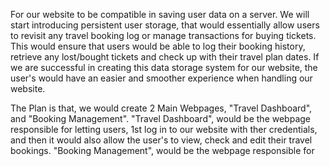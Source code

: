 For our website to be compatible in saving user data on a server. We will
start introducing persistent user storage, that would essentially allow users
to revisit any travel booking log or manage transactions for buying tickets. 
This would ensure that users would be able to log their booking history, retrieve
any lost/bought tickets and check up with their travel plan dates. If we are successful
in creating this data storage system for our website, the user's would have an easier
and smoother experience when handling our website.

The Plan is that, we would create 2 Main Webpages, "Travel Dashboard", and "Booking Management".
"Travel Dashboard", would be the webpage responsible for letting users, 1st log in to our website
with ther credentials, and then it would also allow the user's to view, check and edit their travel
bookings. "Booking Management", would be the webpage responsible for 
